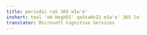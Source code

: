 ```yaml
---
title: periodic raS 365 mIw'e'
inshort: tool 'oH HeghDI' qaStaHvIS mIw'e' 365 lo'
translator: Microsoft Cognitive Services
---
```





